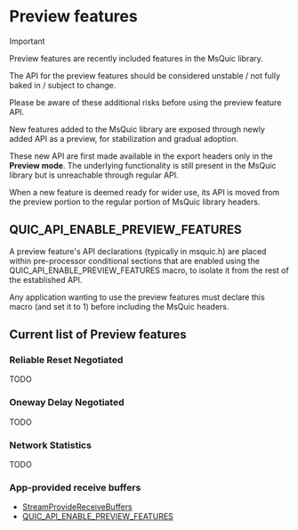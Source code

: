 Preview features
=========
> [!IMPORTANT]
>
> Preview features are recently included features in the MsQuic library.
>
> The API for the preview features should be considered unstable / not fully baked in / subject to change.
>
> Please be aware of these additional risks before using the preview feature API.
>

New features added to the MsQuic library are exposed through newly added API as a preview, for stabilization and gradual adoption.

These new API are first made available in the export headers only in the **Preview mode**. The underlying functionality is still present in the MsQuic library but is unreachable through regular API.

When a new feature is deemed ready for wider use, its API is moved from the preview portion to the regular portion of MsQuic library headers.

## QUIC_API_ENABLE_PREVIEW_FEATURES

A preview feature's API declarations (typically in msquic.h) are placed within pre-processor conditional sections that are enabled using the QUIC_API_ENABLE_PREVIEW_FEATURES macro, to isolate it from the rest of the established API.

Any application wanting to use the preview features must declare this macro (and set it to 1) before including the MsQuic headers.

## Current list of Preview features

### Reliable Reset Negotiated

TODO

### Oneway Delay Negotiated

TODO

### Network Statistics

TODO

### App-provided receive buffers

- [StreamProvideReceiveBuffers](api/StreamProvideReceiveBuffers.md)
- [QUIC_API_ENABLE_PREVIEW_FEATURES](api/QUIC_STREAM_EVENT.md#quic_stream_event_insufficient_receive_buffer)

